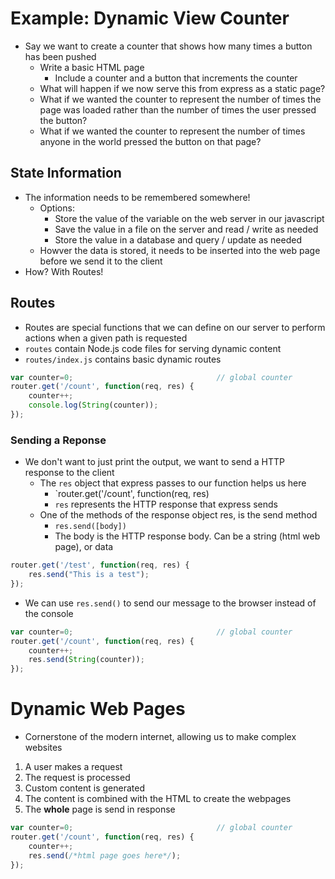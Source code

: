 # Example: Dynamic View Counter
- Say we want to create a counter that shows how many times a button has been pushed
	- Write a basic HTML page
		- Include a counter and a button that increments the counter
	- What will happen if we now serve this from express as a static page?
	- What if we wanted the counter to represent the number of times the page was loaded rather than the number of times the user pressed the button?
	- What if we wanted the counter to represent the number of times anyone in the world pressed the button on that page?

## State Information
- The information needs to be remembered somewhere!
	- Options:
		- Store the value of the variable on the web server in our javascript
		- Save the value in a file on the server and read / write as needed
		- Store the value in a database and query / update as needed
	- Howver the data is stored, it needs to be inserted into the web page before we send it to the client
- How? With Routes!

## Routes
- Routes are special functions that we can define on our server to perform actions when a given path is requested
- `routes` contain Node.js code files for serving dynamic content
- `routes/index.js` contains basic dynamic routes

```js
var counter=0;                                // global counter
router.get('/count', function(req, res) { 
	counter++;
	console.log(String(counter));
});
```

### Sending a Reponse

- We don't want to just print the output, we want to send a HTTP response to the client
	- The `res` object that express passes to our function helps us here
		- `router.get('/count', function(req, res)
		- `res` represents the HTTP response that express sends
	- One of the methods of the response object res, is the send method
		- `res.send([body])`
		- The body is the HTTP response body. Can be a string (html web page), or data

```js
router.get('/test', function(req, res) { 
	res.send("This is a test"); 
});
```

- We can use `res.send()` to send our message to the browser instead of the console

```js
var counter=0;                                // global counter
router.get('/count', function(req, res) { 
	counter++;
	res.send(String(counter));
});
```

# Dynamic Web Pages
- Cornerstone of the modern internet, allowing us to make complex websites
1. A user makes a request
2. The request is processed
3. Custom content is generated
4. The content is combined with the HTML to create the webpages
5. The **whole** page is send in response

```js
var counter=0;                                // global counter
router.get('/count', function(req, res) { 
	counter++;
	res.send(/*html page goes here*/);
});
```